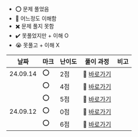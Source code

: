 - ⭕ 문제 풀었음
- 🔺 어느정도 이해함
- ✖️ 문제 풀지 못함
- ✔️ 못풀었지만 + 이해 O
- 😭 못풀고 + 이해 X

  
|    날짜  |  마크 | 난이도 | 풀이 과정                                                          |  비고 |
| -------- |  ---- | ------ | ------------------------------------------------------------------ |-------|
| 24.09.14 |   ⭕ |    2점  | 💨 [바로가기](https://velog.io/@jominuk1025/24.09.14)              |       |
|          |   ⭕ |    4점  | 💨 [바로가기](https://velog.io/@jominuk1025/24.09.14-ndd3mznh)     |       |
|          |   ⭕ |    5점  | 💨 [바로가기](https://velog.io/@jominuk1025/24.09.14-1ki2hb1k)     |       |
| 24.09.12 |   ⭕ |    0점  | 💨 [바로가기](https://velog.io/@jominuk1025/24.09.12)              |       |
|          |   ⭕ |    6점  | 💨 [바로가기](https://velog.io/@jominuk1025/24.09.12.1)            |       |
